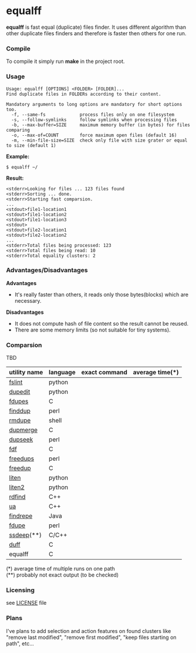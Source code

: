 # equalff

**equalff** is fast equal (duplicate) files finder. It uses different algorithm than other duplicate files finders and therefore is faster then others for one run.

### Compile
To compile it simply run **make** in the project root.

### Usage
```
Usage: equalff [OPTIONS] <FOLDER> [FOLDER]...
Find duplicate files in FOLDERs according to their content.

Mandatory arguments to long options are mandatory for short options too.
  -f, --same-fs             process files only on one filesystem
  -s, --follow-symlinks     follow symlinks when processing files
  -b, --max-buffer=SIZE     maximum memory buffer (in bytes) for files comparing
  -o, --max-of=COUNT        force maximum open files (default 16)
  -m, --min-file-size=SIZE  check only file with size grater or equal to size (default 1)
```

**Example:**
```
$ equalff ~/
```
**Result:**
```
<stderr>Looking for files ... 123 files found
<stderr>Sorting ... done.
<stderr>Starting fast comparsion.
...
<stdout>file1-location1
<stdout>file1-location2
<stdout>file1-location3
<stdout>
<stdout>file2-location1
<stdout>file2-location2
...
<stderr>Total files being processed: 123
<stderr>Total files being read: 10
<stderr>Total equality clusters: 2
```

### Advantages/Disadvantages
**Advantages**
- It's really faster than others, it reads only those bytes(blocks) which are necessary.

**Disadvantages**
- It does not compute hash of file content so the result cannot be reused.
- There are some memory limits (so not suitable for tiny systems).

### Comparsion
TBD

| utility name | language | exact command | average time(*) |
|--------------|----------|---------------|-----------------|
| [fslint](http://www.pixelbeat.org/fslint/)                | python |                 |
| [dupedit](http://www.pixelbeat.org/fslint/)                | python |                 |
| [fdupes](https://github.com/adrianlopezroche/fdupes)      | C      |                 |
| [finddup](http://finddup.sourceforge.net/)                | perl   |                 |
| [rmdupe](https://github.com/IgnorantGuru/rmdupe)          | shell  |                 |
| [dupmerge](https://sourceforge.net/projects/dupmerge/)    | C      |                 |
| [dupseek](http://www.beautylabs.net/software/dupseek.html)| perl   |                 |
| [fdf](https://github.com/harski/fdf)                      | C      |                 |
| [freedups](http://www.stearns.org/freedups/)              | perl   |                 |
| [freedup](http://freedup.org/)                            | C      |                 |           
| [liten](https://code.google.com/archive/p/liten/)         | python |                 |
| [liten2](https://code.google.com/archive/p/liten2/)                | python |                 |
| [rdfind](https://rdfind.pauldreik.se/)                    | C++    |                 |
| [ua](https://github.com/euedge/ua)                        | C++    |                 |
| [findrepe](https://github.com/franci/findrepe)            | Java   |                 |
| [fdupe](https://neaptide.org/projects/fdupe/)             | perl   |                 |
| [ssdeep](http://ssdeep.sourceforge.net/)(**)              | C/C++  |                 |
| [duff](http://duff.dreda.org/)                            | C      |                 |
| equalff                                                   | C      |                 |

(\*) average time of multiple runs on one path<br>
(**) probably not exact output (to be checked)

### Licensing
see [LICENSE](LICENSE) file

### Plans
I've plans to add selection and action features on found clusters like
"remove last modified", "remove first modified", "keep files starting on path", etc...